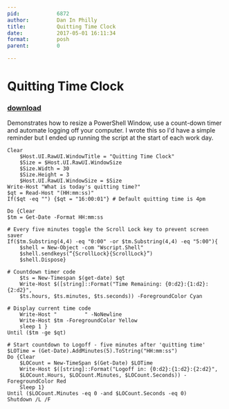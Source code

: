 ```yaml
---
pid:            6872
author:         Dan In Philly
title:          Quitting Time Clock
date:           2017-05-01 16:11:34
format:         posh
parent:         0

---
```


# Quitting Time Clock

### [download](Scripts\6872.ps1)

Demonstrates how to resize a PowerShell Window, use a count-down timer and automate logging off your computer.  I wrote this so I'd have a simple reminder but I ended up running the script at the start of each work day.

```posh
Clear
    $Host.UI.RawUI.WindowTitle = "Quitting Time Clock"
    $Size = $Host.UI.RawUI.WindowSize
    $Size.Width = 30
    $Size.Height = 3
    $Host.UI.RawUI.WindowSize = $Size
Write-Host "What is today's quitting time?"
$qt = Read-Host "(HH:mm:ss)"
If($qt -eq "") {$qt = "16:00:01"} # Default quitting time is 4pm

Do {Clear
$tm = Get-Date -Format HH:mm:ss

# Every five minutes toggle the Scroll Lock key to prevent screen saver
If($tm.Substring(4,4) -eq "0:00" -or $tm.Substring(4,4) -eq "5:00"){
    $shell = New-Object -com "Wscript.Shell"
    $shell.sendkeys(“{ScrollLock}{ScrollLock}”)
    $shell.Dispose}

# Countdown timer code
    $ts = New-Timespan $(get-date) $qt
    Write-Host $([string]::Format("Time Remaining: {0:d2}:{1:d2}:{2:d2}",
    $ts.hours, $ts.minutes, $ts.seconds)) -ForegroundColor Cyan

# Display current time code
    Write-Host "         " -NoNewline
    Write-Host $tm -ForegroundColor Yellow
    sleep 1 }
Until ($tm -ge $qt)

# Start countdown to Logoff - five minutes after 'quitting time'
$LOTime = (Get-Date).AddMinutes(5).ToString("HH:mm:ss")
Do {Clear
    $LOCount = New-TimeSpan $(Get-Date) $LOTime
    Write-Host $([string]::Format("Logoff in: {0:d2}:{1:d2}:{2:d2}",
    $LOCount.Hours, $LOCount.Minutes, $LOCount.Seconds)) -ForegroundColor Red
    Sleep 1}
Until ($LOCount.Minutes -eq 0 -and $LOCount.Seconds -eq 0)
Shutdown /L /F

```
